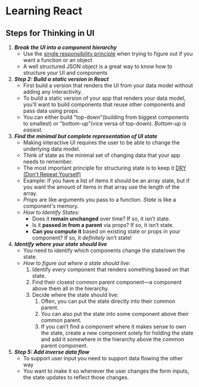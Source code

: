 
# Learning React
## Steps for Thinking in UI
1. ***Break the UI into a component hierarchy***
	- Use the [single responsibility principle](https://en.wikipedia.org/wiki/Single-responsibility_principle) when trying to figure out if you want a function or an object
	- A well structured JSON object is a great way to know how to structure your UI and components
2. ***Step 2: Build a static version in React***
	- First build a version that renders the UI from your data model without adding any interactivity.
	- To build a static version of your app that renders your data model, you’ll want to build components that reuse other components and pass data using props.
	- You can either build "top-down"(building from biggest components to smallest) or "bottom-up"(vice versa of top-down). *Bottom-up is easiest.*
3. ***Find the minimal but complete representation of UI state***
	- Making interactive UI requires the user to be able to change the underlying data model.
	- Think of state as the minimal set of changing data that your app needs to remember.
	- The most important principle for structuring state is to keep it [DRY (Don't Repeat Yourself)](https://en.wikipedia.org/wiki/Don%27t_repeat_yourself)
	- Example: If you have a list of items it should be an array state, but if you want the amount of items in that array use the length of the array.
	- *Props* are like arguments you pass to a function. *State* is like a component's memory.
	- *How to Identify States:*
		- Does it **remain unchanged** over time? If so, it isn’t state.
		-  Is it **passed in from a parent** via props? If so, it isn’t state.
		-  **Can you compute it** based on existing state or props in your component? If so, it _definitely_ isn’t state!
4. ***Identify where your state should live***
	- You need to identify which components change the state/own the state.
	- *How to figure out where a state should live:*
		1. Identify _every_ component that renders something based on that state.
		2. Find their closest common parent component—a component above them all in the hierarchy.
		3. Decide where the state should live:
			1. Often, you can put the state directly into their common parent.
			2. You can also put the state into some component above their common parent.
			3. If you can’t find a component where it makes sense to own the state, create a new component solely for holding the state and add it somewhere in the hierarchy above the common parent component.
5. ***Step 5: Add inverse data flow***
	- To support user input you need to support data flowing the other way
	- You want to make it so whenever the user changes the form inputs, the state updates to reflect those changes.
<!--stackedit_data:
eyJoaXN0b3J5IjpbMTk4NTUzNDAwLDE2ODkzNzM5OTgsLTI2ND
Y3ODEwMywtMTQ1MDYzMDY2N119
-->